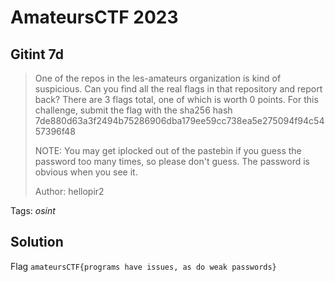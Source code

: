 # AmateursCTF 2023

## Gitint 7d

> One of the repos in the les-amateurs organization is kind of suspicious. Can you find all the real flags in that repository and report back? There are 3 flags total, one of which is worth 0 points. For this challenge, submit the flag with the sha256 hash 7de880d63a3f2494b75286906dba179ee59cc738ea5e275094f94c5457396f48
>
> NOTE:
> You may get iplocked out of the pastebin if you guess the password too many times, so please don't guess. The password is obvious when you see it.
>
>  Author: hellopir2
>

Tags: _osint_

## Solution

Flag `amateursCTF{programs have issues, as do weak passwords}`